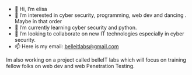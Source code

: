 - 👋 Hi, I’m elisa
- 👀 I’m interested in cyber security, programming, web dev and dancing . Maybe in that order
- 🌱 I’m currently learning cyber security and python.
- 💞️ I’m looking to collaborate on new IT technologies especially in cyber security.
- 📫 Here is my email: belleitlabs@gmail.com

Im also working on a project called belleIT labs which will focus on training fellow folks on web dev and web Penetration Testing.
